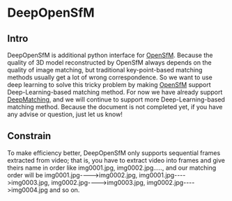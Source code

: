 # DeepOpenSfM

## Intro
<p>
DeepOpenSfM is additional python interface for <a href="https://github.com/mapillary/OpenSfM">OpenSfM</a>. Because the quality of 3D 
model reconstructed by OpenSfM always depends on the quality of image matching, but traditional key-point-based matching methods usually 
get a lot of wrong correspondence. So we want to use deep learning to solve this tricky problem by making 
<a href="https://github.com/mapillary/OpenSfM">OpenSfM</a> support Deep-Learning-based matching method.
For now we have already support <a href="http://lear.inrialpes.fr/src/deepmatching/">DeepMatching</a>, and we will continue to support 
more Deep-Learning-based matching method. Because the document is not completed yet, if you have any advise or question, just let us know!
</p>

## Constrain
To make efficiency better, DeepOpenSfM only supports sequential frames extracted from video; that is, you have to extract video into 
frames and give theirs name in order like img0001.jpg, img0002.jpg....., and our matching order will be img0001.jpg---->img0002.jpg, 
img0001.jpg---->img0003.jpg, img0002.jpg---->img0003.jpg, img0002.jpg---->img0004.jpg and so on.
